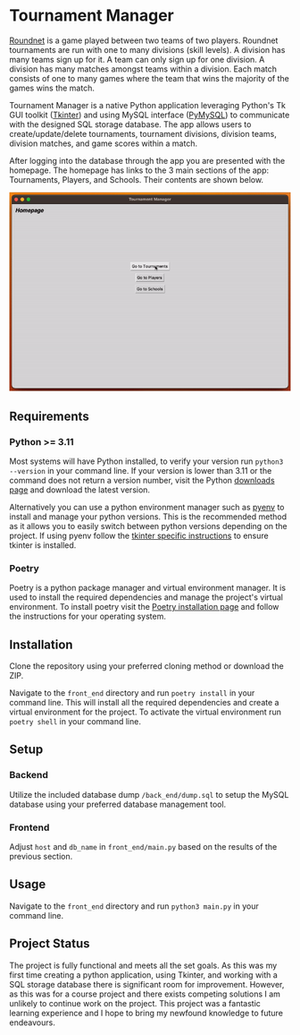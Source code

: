 # Tournament Manager

[Roundnet](https://en.wikipedia.org/wiki/Roundnet) is a game played between two teams of two players. Roundnet
tournaments are run with one to many divisions (skill levels). A division has many teams sign up for it. A team can only
sign up for one division. A division has many matches amongst teams within a division. Each match consists of one to
many games where the team that wins the majority of the games wins the match.

Tournament Manager is a native Python application leveraging Python's Tk GUI toolkit
([Tkinter](https://docs.python.org/3/library/tkinter.html)) and using MySQL interface
([PyMySQL](https://pypi.org/project/PyMySQL/)) to communicate with the designed SQL storage database. The app allows
users to create/update/delete tournaments, tournament divisions, division teams, division matches, and game scores
within a match.

After logging into the database through the app you are presented with the homepage. The homepage has links to the 3 main sections of the app: Tournaments, Players, and Schools. Their contents are shown below.

![Tournament Manager](./tournament_manager.gif)

## Requirements

### Python >= 3.11

Most systems will have Python installed, to verify your version run `python3 --version` in your command line. If your version is lower than 3.11 or the command does not return a version number, visit the Python [downloads page](https://www.python.org/downloads/) and download the latest version.

Alternatively you can use a python environment manager such as [pyenv](https://github.com/pyenv/pyenv) to install and manage your python versions. This is the recommended method as it allows you to easily switch between python versions depending on the project. If using pyenv follow the [tkinter specific instructions](https://github.com/python-poetry/poetry/issues/4322) to ensure tkinter is installed.

### Poetry

Poetry is a python package manager and virtual environment manager. It is used to install the required dependencies and manage the project's virtual environment. To install poetry visit the [Poetry installation page](https://python-poetry.org/docs/#installation) and follow the instructions for your operating system.


## Installation

Clone the repository using your preferred cloning method or download the ZIP.

Navigate to the `front_end` directory and run `poetry install` in your command line. This will install all the required dependencies and create a virtual environment for the project. To activate the virtual environment run `poetry shell` in your command line.

## Setup

### Backend
Utilize the included database dump `/back_end/dump.sql` to setup the MySQL database using your preferred database
management tool.

### Frontend
Adjust `host` and `db_name` in `front_end/main.py` based on the results of the previous section. 

## Usage

Navigate to the `front_end` directory and run `python3 main.py` in your command line.

## Project Status

The project is fully functional and meets all the set goals. As this was my first time creating a python application,
using Tkinter, and working with a SQL storage database there is significant room for improvement. However, as this was
for a course project and there exists competing solutions I am unlikely to continue work on the project. This project
was a fantastic learning experience and I hope to bring my newfound knowledge to future endeavours.